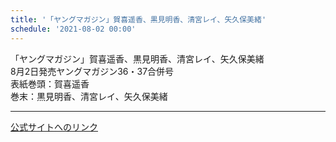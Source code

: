 ```yaml
---
title: '「ヤングマガジン」賀喜遥香、黒見明香、清宮レイ、矢久保美緒'
schedule: '2021-08-02 00:00'
---
```


<div id="detailBody"> <p>  「ヤングマガジン」賀喜遥香、黒見明香、清宮レイ、矢久保美緒  <br/>  8月2日発売ヤングマガジン36・37合併号  <br/>  表紙巻頭：賀喜遥香  <br/>  巻末：黒見明香、清宮レイ、矢久保美緒 </p></div>

---
[公式サイトへのリンク]('http://www.nogizaka46.com/schedule/2021/08/062648.php?member=mio-yakubo&category=&monthly=202108')